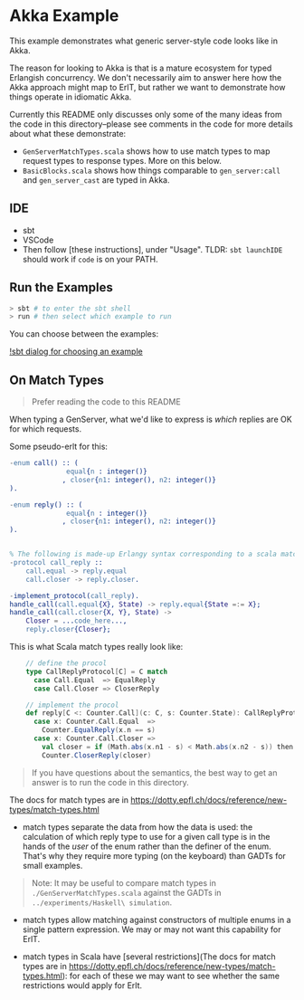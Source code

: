 # Akka Example

This example demonstrates what generic server-style code looks like in Akka.

The reason for looking to Akka is that is a mature ecosystem for typed Erlangish concurrency. We don't necessarily aim to answer here how the Akka approach might map to ErlT, but rather we want to demonstrate how things operate in idiomatic Akka.

Currently this README only discusses only some of the many ideas from the code in this directory–please see comments in the code for more details about what these demonstrate:
- `GenServerMatchTypes.scala` shows how to use match types to map request types to response types. More on this below.
- `BasicBlocks.scala` shows how things comparable to `gen_server:call` and `gen_server_cast` are typed in Akka.

## IDE

- sbt
- VSCode
- Then follow [these instructions], under "Usage". TLDR: `sbt launchIDE` should work if `code` is on your PATH.

## Run the Examples

```sh
> sbt # to enter the sbt shell
> run # then select which example to run
```

You can choose between the examples:

[!sbt dialog for choosing an example](https://user-images.githubusercontent.com/273180/99680533-0e09de00-2a75-11eb-873c-54d5b9eb1d4e.png)

## On Match Types

> Prefer reading the code to this README

When typing a GenServer, what we'd like to express is *which* replies are OK for which requests.

Some pseudo-erlt for this:

```erl
-enum call() :: (
              equal{n : integer()}
             , closer{n1: integer(), n2: integer()}
).

-enum reply() :: (
              equal{n : integer()}
             , closer{n1: integer(), n2: integer()}
).


% The following is made-up Erlangy syntax corresponding to a scala match type
-protocol call_reply ::
    call.equal -> reply.equal
    call.closer -> reply.closer.

-implement_protocol(call_reply).
handle_call(call.equal{X}, State) -> reply.equal{State =:= X};
handle_call(call.closer{X, Y}, State) ->
    Closer = ...code_here...,
    reply.closer{Closer};
```

This is what Scala match types really look like:

```scala
    // define the procol
    type CallReplyProtocol[C] = C match
      case Call.Equal  => EqualReply
      case Call.Closer => CloserReply

    // implement the procol
    def reply[C <: Counter.Call](c: C, s: Counter.State): CallReplyProtocol[C] = c match
      case x: Counter.Call.Equal  =>
        Counter.EqualReply(x.n == s)
      case x: Counter.Call.Closer =>
        val closer = if (Math.abs(x.n1 - s) < Math.abs(x.n2 - s)) then x.n1 else x.n2
        Counter.CloserReply(closer)

```

> If you have questions about the semantics, the best way to get an answer is to run the code in this directory.

The docs for match types are in https://dotty.epfl.ch/docs/reference/new-types/match-types.html

- match types separate the data from how the data is used: the calculation of which reply type to use for a given call type is in the hands of the *user* of the enum rather than the definer of the enum. That's why they require more typing (on the keyboard) than GADTs for small examples.

> Note: It may be useful to compare match types in `./GenServerMatchTypes.scala` against the GADTs in `../experiments/Haskell\ simulation`.

- match types allow matching against constructors of multiple enums in a single pattern expression. We may or may not want this capability for ErlT.

- match types in Scala have [several restrictions](The docs for match types are in https://dotty.epfl.ch/docs/reference/new-types/match-types.html): for each of these we may want to see whether the same restrictions would apply for Erlt.

